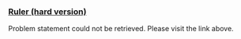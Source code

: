 <h3><a href="https://codeforces.com/contest/1999/problem/G2" target="_blank" rel="noopener noreferrer">Ruler (hard version)</a></h3>

Problem statement could not be retrieved. Please visit the link above.